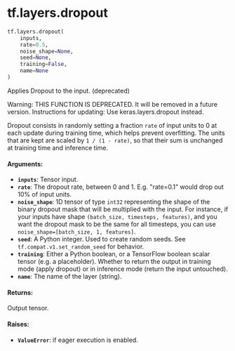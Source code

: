 <div itemscope itemtype="http://developers.google.com/ReferenceObject">
<meta itemprop="name" content="tf.layers.dropout" />
<meta itemprop="path" content="Stable" />
</div>

# tf.layers.dropout

``` python
tf.layers.dropout(
    inputs,
    rate=0.5,
    noise_shape=None,
    seed=None,
    training=False,
    name=None
)
```

Applies Dropout to the input. (deprecated)

Warning: THIS FUNCTION IS DEPRECATED. It will be removed in a future version.
Instructions for updating:
Use keras.layers.dropout instead.

Dropout consists in randomly setting a fraction `rate` of input units to 0
at each update during training time, which helps prevent overfitting.
The units that are kept are scaled by `1 / (1 - rate)`, so that their
sum is unchanged at training time and inference time.

#### Arguments:

* <b>`inputs`</b>: Tensor input.
* <b>`rate`</b>: The dropout rate, between 0 and 1. E.g. "rate=0.1" would drop out
    10% of input units.
* <b>`noise_shape`</b>: 1D tensor of type `int32` representing the shape of the
    binary dropout mask that will be multiplied with the input.
    For instance, if your inputs have shape
    `(batch_size, timesteps, features)`, and you want the dropout mask
    to be the same for all timesteps, you can use
    `noise_shape=[batch_size, 1, features]`.
* <b>`seed`</b>: A Python integer. Used to create random seeds. See
    `tf.compat.v1.set_random_seed`
    for behavior.
* <b>`training`</b>: Either a Python boolean, or a TensorFlow boolean scalar tensor
    (e.g. a placeholder). Whether to return the output in training mode
    (apply dropout) or in inference mode (return the input untouched).
* <b>`name`</b>: The name of the layer (string).


#### Returns:

Output tensor.


#### Raises:

* <b>`ValueError`</b>: if eager execution is enabled.
